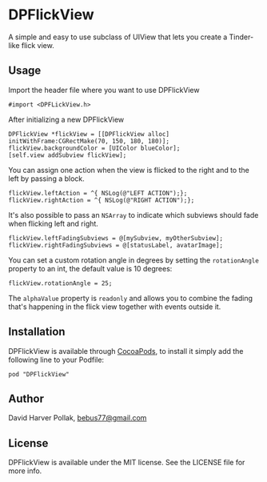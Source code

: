 # DPFlickView

A simple and easy to use subclass of UIView that lets you create a Tinder-like flick view.

## Usage

Import the header file where you want to use DPFlickView

```objc
#import <DPFLickView.h>
```

After initializing a new DPFlickView

```objc
DPFlickView *flickView = [[DPFlickView alloc] initWithFrame:CGRectMake(70, 150, 180, 180)];
flickView.backgroundColor = [UIColor blueColor];
[self.view addSubview flickView];
```

You can assign one action when the view is flicked to the right and to the left by passing a block.

```objc
flickView.leftAction = ^{ NSLog(@"LEFT ACTION");};
flickView.rightAction = ^{ NSLog(@"RIGHT ACTION");};
```

It's also possible to pass an `NSArray` to indicate which subviews should fade when flicking left and right.

```objc
flickView.leftFadingSubviews = @[mySubview, myOtherSubview];
flickView.rightFadingSubviews = @[statusLabel, avatarImage];
```

You can set a custom rotation angle in degrees by setting the `rotationAngle` property to an int, the default value is 10 degrees:

```objc
flickView.rotationAngle = 25;
```

The `alphaValue` property is `readonly` and allows you to combine the fading that's happening in the flick view together with events outside it.


## Installation

DPFlickView is available through [CocoaPods](http://cocoapods.org), to install
it simply add the following line to your Podfile:

    pod "DPFlickView"

## Author

David Harver Pollak, bebus77@gmail.com

## License

DPFlickView is available under the MIT license. See the LICENSE file for more info.

